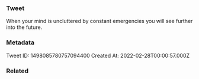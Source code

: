 ### Tweet
When your mind is uncluttered by constant emergencies you will see further into the future.

### Metadata
Tweet ID: 1498085780757094400
Created At: 2022-02-28T00:00:57.000Z

### Related

